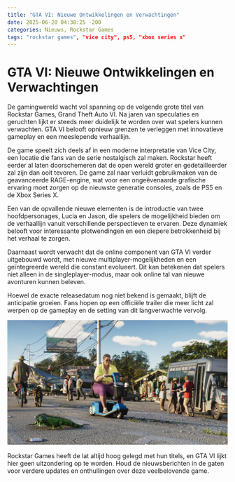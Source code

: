 ```yaml
---
title: "GTA VI: Nieuwe Ontwikkelingen en Verwachtingen"
date: 2025-06-28 04:38:25 -200
categories: Nieuws, Rockstar Games
tags: "rockstar games", "vice city", ps5, "xbox series x"
---
```


# GTA VI: Nieuwe Ontwikkelingen en Verwachtingen

De gamingwereld wacht vol spanning op de volgende grote titel van Rockstar Games, Grand Theft Auto VI. Na jaren van speculaties en geruchten lijkt er steeds meer duidelijk te worden over wat spelers kunnen verwachten. GTA VI belooft opnieuw grenzen te verleggen met innovatieve gameplay en een meeslepende verhaallijn.

De game speelt zich deels af in een moderne interpretatie van Vice City, een locatie die fans van de serie nostalgisch zal maken. Rockstar heeft eerder al laten doorschemeren dat de open wereld groter en gedetailleerder zal zijn dan ooit tevoren. De game zal naar verluidt gebruikmaken van de geavanceerde RAGE-engine, wat voor een ongeëvenaarde grafische ervaring moet zorgen op de nieuwste generatie consoles, zoals de PS5 en de Xbox Series X.

Een van de opvallende nieuwe elementen is de introductie van twee hoofdpersonages, Lucia en Jason, die spelers de mogelijkheid bieden om de verhaallijn vanuit verschillende perspectieven te ervaren. Deze dynamiek belooft voor interessante plotwendingen en een diepere betrokkenheid bij het verhaal te zorgen.

Daarnaast wordt verwacht dat de online component van GTA VI verder uitgebouwd wordt, met nieuwe multiplayer-mogelijkheden en een geïntegreerde wereld die constant evolueert. Dit kan betekenen dat spelers niet alleen in de singleplayer-modus, maar ook online tal van nieuwe avonturen kunnen beleven.

Hoewel de exacte releasedatum nog niet bekend is gemaakt, blijft de anticipatie groeien. Fans hopen op een officiële trailer die meer licht zal werpen op de gameplay en de setting van dit langverwachte vervolg.

![GTA VI Concept Art](/assets/images/1200/Leonida_Keys_02.jpg)

Rockstar Games heeft de lat altijd hoog gelegd met hun titels, en GTA VI lijkt hier geen uitzondering op te worden. Houd de nieuwsberichten in de gaten voor verdere updates en onthullingen over deze veelbelovende game.